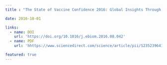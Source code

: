```yaml
---
title : "The State of Vaccine Confidence 2016: Global Insights Through a 67-Country Survey"

date: 2016-10-01

links:
  - name: DOI
    url: 'https://doi.org/10.1016/j.ebiom.2016.08.042'
  - name: PDF
    url: 'hhttps://www.sciencedirect.com/science/article/pii/S235239641630398X'

featured: true
---
```

